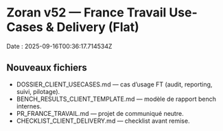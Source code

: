 # Zoran v52 — France Travail Use-Cases & Delivery (Flat)
Date : 2025-09-16T00:36:17.714534Z

## Nouveaux fichiers
- DOSSIER_CLIENT_USECASES.md — cas d’usage FT (audit, reporting, suivi, pilotage).  
- BENCH_RESULTS_CLIENT_TEMPLATE.md — modèle de rapport bench internes.  
- PR_FRANCE_TRAVAIL.md — projet de communiqué neutre.  
- CHECKLIST_CLIENT_DELIVERY.md — checklist avant remise.  
